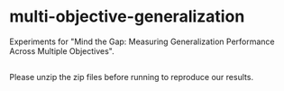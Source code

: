 # multi-objective-generalization
Experiments for "Mind the Gap: Measuring Generalization Performance Across Multiple Objectives".

##

Please unzip the zip files before running to reproduce our results.
